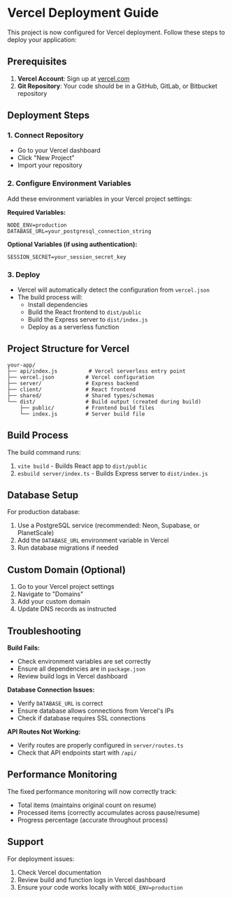 # Vercel Deployment Guide

This project is now configured for Vercel deployment. Follow these steps to deploy your application:

## Prerequisites

1. **Vercel Account**: Sign up at [vercel.com](https://vercel.com)
2. **Git Repository**: Your code should be in a GitHub, GitLab, or Bitbucket repository

## Deployment Steps

### 1. Connect Repository
- Go to your Vercel dashboard
- Click "New Project"
- Import your repository

### 2. Configure Environment Variables
Add these environment variables in your Vercel project settings:

**Required Variables:**
```
NODE_ENV=production
DATABASE_URL=your_postgresql_connection_string
```

**Optional Variables (if using authentication):**
```
SESSION_SECRET=your_session_secret_key
```

### 3. Deploy
- Vercel will automatically detect the configuration from `vercel.json`
- The build process will:
  - Install dependencies
  - Build the React frontend to `dist/public`
  - Build the Express server to `dist/index.js`
  - Deploy as a serverless function

## Project Structure for Vercel

```
your-app/
├── api/index.js          # Vercel serverless entry point
├── vercel.json          # Vercel configuration
├── server/              # Express backend
├── client/              # React frontend
├── shared/              # Shared types/schemas
└── dist/                # Build output (created during build)
    ├── public/          # Frontend build files
    └── index.js         # Server build file
```

## Build Process

The build command runs:
1. `vite build` - Builds React app to `dist/public`
2. `esbuild server/index.ts` - Builds Express server to `dist/index.js`

## Database Setup

For production database:
1. Use a PostgreSQL service (recommended: Neon, Supabase, or PlanetScale)
2. Add the `DATABASE_URL` environment variable in Vercel
3. Run database migrations if needed

## Custom Domain (Optional)

1. Go to your Vercel project settings
2. Navigate to "Domains"
3. Add your custom domain
4. Update DNS records as instructed

## Troubleshooting

**Build Fails:**
- Check environment variables are set correctly
- Ensure all dependencies are in `package.json`
- Review build logs in Vercel dashboard

**Database Connection Issues:**
- Verify `DATABASE_URL` is correct
- Ensure database allows connections from Vercel's IPs
- Check if database requires SSL connections

**API Routes Not Working:**
- Verify routes are properly configured in `server/routes.ts`
- Check that API endpoints start with `/api/`

## Performance Monitoring

The fixed performance monitoring will now correctly track:
- Total items (maintains original count on resume)
- Processed items (correctly accumulates across pause/resume)
- Progress percentage (accurate throughout process)

## Support

For deployment issues:
1. Check Vercel documentation
2. Review build and function logs in Vercel dashboard
3. Ensure your code works locally with `NODE_ENV=production`